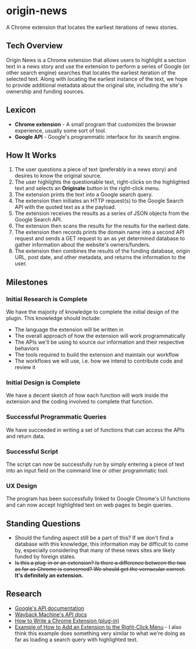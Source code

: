 # origin-news
A Chrome extension that locates the earliest iterations of news stories.

## Tech Overview

Origin News is a Chrome extension that allows users to highlight a section text in a news story and use the extension to perform a series of Google (or other search engine) searches that locates the earliest iteration of the selected text. Along with locating the earliest instance of the text, we hope to provide additional metadata about the original site, including the site's ownership and funding sources.

## Lexicon

* **Chrome extension** - A small program that customizes the browser experience, usually some sort of tool.
* **Google API** - Google's programmatic interface for its search engine.

## How It Works

1. The user questions a piece of text (preferably in a news story) and desires to know the original source.
2. The user highlights the questionable text, right-clicks on the highlighted text and selects an **Originate** button in the right-click menu.
3. The extension prints the text into a Google search query.
4. The extension then initiates an HTTP request(s) to the Google Search API with the quoted text as a the payload.
5. The extension receives the results as a series of JSON objects from the Google Search API.
6. The extension then scans the results for the results for the earliest date.
7. The extension then records prints the domain name into a second API request and sends a GET request to an as yet determined database to gather information about the website's owners/funders.
7. The extension then combines the results of the funding database, origin URL, post date, and other metadata, and returns the information to the user.

## Milestones

### Initial Research is Complete
We have the majority of knowledge to complete the initial design of the plugin. This knowledge should include:

* The language the extension will be written in
* The overall approach of how the extension will work programmatically
* The APIs we'll be using to source our information and their respective behaviors
* The tools required to build the extension and maintain our workflow
* The workflows we will use, i.e. how we intend to contribute code and review it

### Initial Design is Complete
We have a decent sketch of how each function will work inside the extension and the coding involved to complete that function.

### Successful Programmatic Queries
We have succeeded in writing a set of functions that can access the APIs and return data.

### Successful Script
The script can now be successfully run by simply entering a piece of text into an input field on the command line or other programmatic tool.

### UX Design
The program has been successfully linked to Google Chrome's UI functions and can now accept highlighted text on web pages to begin queries.

## Standing Questions
* Should the funding aspect still be a part of this? If we don't find a database with this knowledge, this information may be difficult to come by, especially considering that many of these news sites are likely funded by foreign states.
* ~~Is this a plug-in or an extension? Is there a difference between the two as far as Chrome is concerned? We should get the vernacular correct.~~ **It's definitely an extension.**

## Research
* [Google's API documentation](https://developers.google.com/custom-search/v1/using_rest)
* [Wayback Machine's API docs](https://archive.org/help/wayback_api.php)
* [How to Write a Chrome Extension (plug-in)](https://developer.chrome.com/extensions/getstarted)
* [Example of How to Add an Extension to the Right-Click Menu](https://stackoverflow.com/questions/5193350/chrome-extension-append-functions-to-right-click-menu) - I also think this example does something very similar to what we're doing as far as loading a search query with highlighted text.
